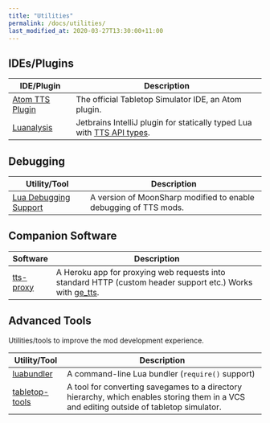 ```yaml
---
title: "Utilities"
permalink: /docs/utilities/
last_modified_at: 2020-03-27T13:30:00+11:00
---
```


## IDEs/Plugins

| IDE/Plugin | Description |
| --- | --- |
| [Atom TTS Plugin](https://github.com/Berserk-Games/atom-tabletopsimulator-lua) | The official Tabletop Simulator IDE, an Atom plugin. |
| [Luanalysis](https://github.com/Benjamin-Dobell/IntelliJ-Luanalysis) | Jetbrains IntelliJ plugin for statically typed Lua with [TTS API types](https://github.com/Benjamin-Dobell/tts-types). |

## Debugging

| Utility/Tool | Description |
| --- | --- |
| [Lua Debugging Support](https://github.com/Benjamin-Dobell/moonsharp) | A version of MoonSharp modified to enable debugging of TTS mods. |

## Companion Software

| Software | Description |
| --- | --- |
| [tts-proxy](https://github.com/Benjamin-Dobell/tts-proxy) | A Heroku app for proxying web requests into standard HTTP (custom header support etc.) Works with [ge_tts](https://gitlab.com/BenjaminDobell/ge_tts). |

## Advanced Tools

Utilities/tools to improve the mod development experience.

| Utility/Tool | Description |
| --- | --- |
| [luabundler](https://github.com/Benjamin-Dobell/luabundler) | A command-line Lua bundler (`require()` support) |
| [tabletop-tools](https://github.com/tomprince/tabletop-tools) | A tool for converting savegames to a directory hierarchy, which enables storing them in a VCS and editing outside of tabletop simulator. |

